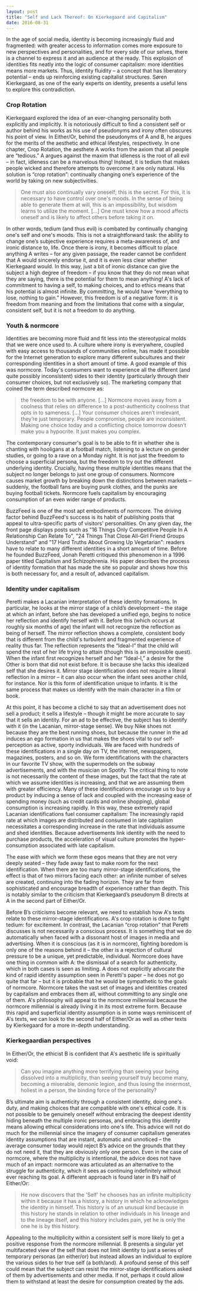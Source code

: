 ```yaml
---
layout: post
title: "Self and Lack Thereof: On Kierkegaard and Capitalism"
date: 2016-08-31
---
```


In the age of social media, identity is becoming increasingly fluid and fragmented: with greater access to information comes more exposure to new perspectives and personalities, and for every side of our selves, there is a channel to express it and an audience at the ready. This explosion of identities fits neatly into the logic of consumer capitalism: more identities means more markets. Thus, identity fluidity – a concept that has liberatory potential – ends up reinforcing existing capitalist structures. Søren Kierkegaard, as one of the early experts on identity, presents a useful lens to explore this contradiction.

### Crop Rotation
Kierkegaard explored the idea of an ever-changing personality both explicitly and implicitly. It is notoriously difficult to find a consistent self or author behind his works as his use of pseudonyms and irony often obscures his point of view. In Either/Or, behind the pseudonyms of A and B, he argues for the merits of the aesthetic and ethical lifestyles, respectively. In one chapter, Crop Rotation, the aesthete A works from the axiom that all people are “tedious.” A argues against the maxim that idleness is the root of all evil – in fact, idleness can be a marvelous thing! Instead, it is tedium that makes people wicked and therefore attempts to overcome it are only natural. His solution is “crop rotation”: continually changing one’s experience of the world by taking on new subjectivities.
> One must also continually vary oneself; this is the secret. For this, it is necessary to have control over one's moods. In the sense of being able to generate them at will, this is an impossibility, but wisdom learns to utilize the moment. […] One must know how a mood affects oneself and is likely to affect others before taking it on.

In other words, tedium (and thus evil) is combated by continually changing one's self and one's moods. This is not a straightforward task: the ability to change one’s subjective experience requires a meta-awareness of, and ironic distance to, life. Once there is irony, it becomes difficult to place anything A writes – for any given passage, the reader cannot be confident that A would sincerely endorse it, and it is even less clear whether Kierkegaard would. In this way, just a bit of ironic distance can give the subject a high degree of freedom – if you know that they do not mean what they are saying, there is the potential for them to mean anything! A's lack of commitment to having a self, to making choices, and to ethics means that his potential is almost infinite. By committing, he would have “everything to lose, nothing to gain.” However, this freedom is of a negative form: it is freedom from meaning and from the limitations that come with a singular, consistent self, but it is not a freedom to do anything.

### Youth & normcore
Identities are becoming more fluid and fit less into the stereotypical molds that we were once used to. A culture where irony is everywhere, coupled with easy access to thousands of communities online, has made it possible for the Internet generation to explore many different subcultures and their corresponding identities in a short amount of time. A good example of this was normcore. Today's consumers want to experience all the different (and quite possibly inconsistent) sides to their identity (particularly through their consumer choices, but not exclusively so). The marketing company that coined the term described normcore as:
> the freedom to be with anyone. […] Normcore moves away from a coolness that relies on difference to a post-authenticity coolness that opts in to sameness. […] Your consumer choices aren’t irrelevant, they’re just temporary. People compromise, people are inconsistent. Making one choice today and a conflicting choice tomorrow doesn’t make you a hypocrite. It just makes you complex.

The contemporary consumer's goal is to be able to fit in whether she is chanting with hooligans at a football match, listening to a lecture on gender studies, or going to a rave on a Monday night. It is not just the freedom to choose a superficial persona, but the freedom to try out the different underlying identity. Crucially, having these multiple identities means that the subject no longer belongs to just one group of consumers. Normcore causes market growth by breaking down the distinctions between markets – suddenly, the football fans are buying punk clothes, and the punks are buying football tickets. Normcore fuels capitalism by encouraging consumption of an even wider range of products.

BuzzFeed is one of the most apt embodiments of normcore. The driving factor behind BuzzFeed's success is its habit of publishing posts that appeal to ultra-specific parts of visitors' personalities. On any given day, the front page displays posts such as "16 Things Only Competitive People In A Relationship Can Relate To", "24 Things That Close All-Girl Friend Groups Understand" and "17 Hard Truths About Growing Up Vegetarian": readers have to relate to many different identities in a short amount of time. Before he founded BuzzFeed, Jonah Peretti critiqued this phenomenon in a 1996 paper titled Capitalism and Schizophrenia. His paper describes the process of identity formation that has made the site so popular and shows how this is both necessary for, and a result of, advanced capitalism.

### Identity under capitalism
Peretti makes a Lacanian interpretation of these identity formations. In particular, he looks at the mirror stage of a child’s development – the stage at which an infant, before she has developed a unified ego, begins to notice her reflection and identify herself with it. Before this (which occurs at roughly six months of age) the infant will not recognize the reflection as being of herself. The mirror reflection shows a complete, consistent body that is different from the child's turbulent and fragmented experience of reality thus far. The reflection represents the “Ideal-I” that the child will spend the rest of her life trying to attain (though this is an impossible quest). When the infant first recognizes herself and her “Ideal-I,” a desire for the Other is born that did not exist before. It is because she lacks this idealized self that she desires it. Mirror stage identification does not require a literal reflection in a mirror – it can also occur when the infant sees another child, for instance. Nor is this form of identification unique to infants. It is the same process that makes us identify with the main character in a film or book.

At this point, it has become a cliché to say that an advertisement does not sell a product; it sells a lifestyle – though it might be more accurate to say that it sells an identity. For an ad to be effective, the subject has to identify with it (in the Lacanian, mirror-stage sense). We buy Nike shoes not because they are the best running shoes, but because the runner in the ad induces an ego formation in us that makes the shoes vital to our self-perception as active, sporty individuals. We are faced with hundreds of these identifications in a single day on TV, the internet, newspapers, magazines, posters, and so on. We form identifications with the characters in our favorite TV show, with the supermodels on the subway advertisements, and with the musician on Spotify. The critical thing to note is not necessarily the content of these images, but the fact that the rate at which we assume identities is increasing, and that we are assuming them with greater efficiency. Many of these identifications encourage us to buy a product by inducing a sense of lack and coupled with the increasing ease of spending money (such as credit cards and online shopping), global consumption is increasing rapidly. In this way, these extremely rapid Lacanian identifications fuel consumer capitalism:
The increasingly rapid rate at which images are distributed and consumed in late capitalism necessitates a corresponding increase in the rate that individuals assume and shed identities. Because advertisements link identity with the need to purchase products, the acceleration of visual culture promotes the hyper-consumption associated with late capitalism.

The ease with which we form these egos means that they are not very deeply seated – they fade away fast to make room for the next identification. When there are too many mirror-stage identifications, the effect is that of two mirrors facing each other: an infinite number of selves are created, continuing into the fading horizon. They are far from sophisticated and encourage breadth of experience rather than depth. This is notably similar to the criticism that Kierkegaard’s pseudonym B directs at A in the second part of Either/Or.

Before B’s criticisms become relevant, we need to establish how A's texts relate to these mirror-stage identifications. A's crop rotation is done to fight tedium: for excitement. In contrast, the Lacanian “crop rotation” that Peretti discusses is not necessarily a conscious process. It is something that we do automatically when faced with a dissonant host of images in media and advertising. When it is conscious (as it is in normcore), fighting boredom is only one of the reasons behind it – the other is a rejection of cultural pressure to be a unique, yet predictable, individual. Normcore does have one thing in common with A: the dismissal of a search for authenticity, which in both cases is seen as limiting. A does not explicitly advocate the kind of rapid identity assumption seen in Peretti's paper – he does not go quite that far – but it is probable that he would be sympathetic to the goals of normcore. Normcore takes the vast set of images and identities created by capitalism and embraces them all, without committing to any single one of them. A's philosophy will appeal to the normcore millennial because the normcore millennial is already living it in its most extreme form. Because this rapid and superficial identity assumption is in some ways reminiscent of A's texts, we can look to the second half of Either/Or as well as other texts by Kierkegaard for a more in-depth understanding.

### Kierkegaardian perspectives
In Either/Or, the ethicist B is confident that A's aesthetic life is spiritually void:
> Can you imagine anything more terrifying than seeing your being dissolved into a multiplicity, than seeing yourself truly become many, becoming a miserable, demonic legion, and thus losing the innermost, holiest in a person, the binding force of the personality?

B’s ultimate aim is authenticity through a consistent identity, doing one's duty, and making choices that are compatible with one's ethical code. It is not possible to be genuinely oneself without embracing the deepest identity hiding beneath the multiple ironic personas, and embracing this identity means allowing ethical considerations into one's life. This advice will not do much for the millennial since the imagery of consumer capitalism generates identity assumptions that are instant, automatic and unnoticed – the average consumer today would reject B’s advice on the grounds that they do not need it, that they are obviously only one person. Even in the case of normcore, where the multiplicity is intentional, the advice does not have much of an impact: normcore was articulated as an alternative to the struggle for authenticity, which it sees as continuing indefinitely without ever reaching its goal. A different approach is found later in B’s half of Either/Or:
> He now discovers that the 'Self' he chooses has an infinite multiplicity within it because it has a history, a history in which he acknowledges the identity in himself. This history is of an unusual kind because in this history he stands in relation to other individuals in his lineage and to the lineage itself, and this history includes pain, yet he is only the one he is by this history.

Appealing to the multiplicity within a consistent self is more likely to get a positive response from the normcore millennial. B presents a singular yet multifaceted view of the self that does not limit identity to just a series of temporary personas (an either/or) but instead allows an individual to explore the various sides to her true self (a both/and). A profound sense of this self could mean that the subject can resist the mirror-stage identifications asked of them by advertisements and other media. If not, perhaps it could allow them to withstand at least the desire for consumption created by the ads.
